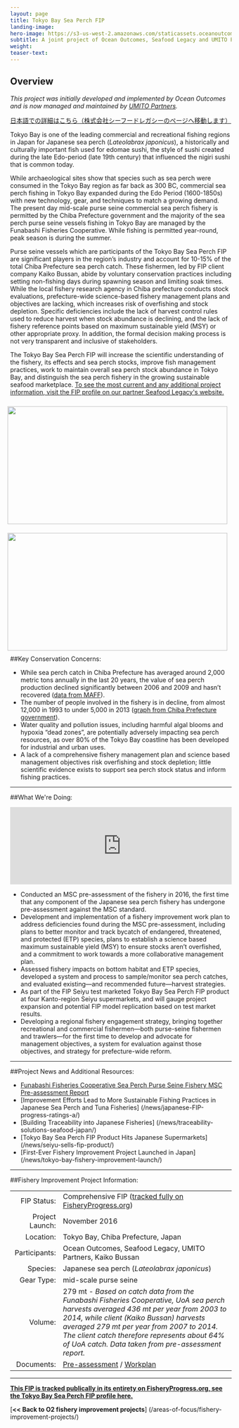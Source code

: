 ```yaml
---
layout: page 
title: Tokyo Bay Sea Perch FIP
landing-image:
hero-image: https://s3-us-west-2.amazonaws.com/staticassets.oceanoutcomes.org/hero+photos/tokyo-bay-sea-perch-hero.jpg
subtitle: A joint project of Ocean Outcomes, Seafood Legacy and UMITO Partners
weight: 
teaser-text:
---
```

<h2>Overview</h2>

*This project was initially developed and implemented by Ocean Outcomes and is now managed and maintained by <a href="https://umitopartners.com/" target="_blank">UMITO Partners</a>.* 

<a href="https://seafoodlegacy.com/project/tokyobayfip_seaperch/" target="_blank">日本語での詳細はこちら（株式会社シーフードレガシーのページへ移動します）</a>

Tokyo Bay is one of the leading commercial and recreational fishing regions in Japan for Japanese sea perch (*Lateolabrax japonicus*), a historically and culturally important fish used for edomae sushi, the style of sushi created during the late Edo-period (late 19th century) that influenced the nigiri sushi that is common today. 

While archaeological sites show that species such as sea perch were consumed in the Tokyo Bay region as far back as 300 BC, commercial sea perch fishing in Tokyo Bay expanded during the Edo Period (1600-1850s) with new technology, gear, and techniques to match a growing demand. The present day mid-scale purse seine commercial sea perch fishery is permitted by the Chiba Prefecture government and the majority of the sea perch purse seine vessels fishing in Tokyo Bay are managed by the Funabashi Fisheries Cooperative. While fishing is permitted year-round, peak season is during the summer. 

Purse seine vessels which are participants of the Tokyo Bay Sea Perch FIP are significant players in the region’s industry and account for 10-15% of the total Chiba Prefecture sea perch catch. These fishermen, led by FIP client company Kaiko Bussan, abide by voluntary conservation practices including setting non-fishing days during spawning season and limiting soak times. While the local fishery research agency in Chiba prefecture conducts stock evaluations, prefecture-wide science-based fishery management plans and objectives are lacking, which increases risk of overfishing and stock depletion. Specific deficiencies include the lack of harvest control rules used to reduce harvest when stock abundance is declining, and the lack of fishery reference points based on maximum sustainable yield (MSY) or other appropriate proxy. In addition, the formal decision making process is not very transparent and inclusive of stakeholders.

The Tokyo Bay Sea Perch FIP will increase the scientific understanding of the fishery, its effects and sea perch stocks, improve fish management practices, work to maintain overall sea perch stock abundance in Tokyo Bay, and distinguish the sea perch fishery in the growing sustainable seafood marketplace. <a href="https://seafoodlegacy.com/en/project/tokyobayfip_seaperch/" target="_blank">To see the most current and any additional project information, visit the FIP profile on our partner Seafood Legacy's website.</a>

<img align="right" src="https://s3-us-west-2.amazonaws.com/staticassets.oceanoutcomes.org/embedded+photos/tokyo-bay-sea-perch-fip/sea-perch-production-value-graph.png" width="500" height="268" style="margin:10px">

<img align="right" src="https://s3-us-west-2.amazonaws.com/staticassets.oceanoutcomes.org/embedded+photos/tokyo-bay-sea-perch-fip/sea-perch-industry-decline-graph.png" width="500" height="268" style="margin:10px">

##Key Conservation Concerns:  

* While sea perch catch in Chiba Prefecture has averaged around 2,000 metric tons annually in the last 20 years, the value of sea perch production declined significantly between 2006 and 2009 and hasn’t recovered (<a href="http://www.maff.go.jp/j/tokei/kouhyou/gyogyou_seigaku/index.html" target="_blank">data from MAFF</a>). 
* The number of people involved in the fishery is in decline, from almost 12,000 in 1993 to under 5,000 in 2013 (<a href="https://www.pref.chiba.lg.jp/gyoshigen/sigenhyoka/index.html" target="_blank">graph from Chiba Prefecture government</a>).
* Water quality and pollution issues, including harmful algal blooms and hypoxia “dead zones”, are potentially adversely impacting sea perch resources, as over 80% of the Tokyo Bay coastline has been developed for industrial and urban uses.
* A lack of a comprehensive fishery management plan and science based management objectives risk overfishing and stock depletion; little scientific evidence exists to support sea perch stock status and inform fishing practices. 

---

##What We're Doing:

<div style="position: relative; width: 100%; height: 0; padding-bottom: 35%;"><iframe src="https://vizzlo.com/embed/perrybroderick/b9708847-00c3-4187-beb4-7cee39b61be8" style="position: absolute; top: 0; left: 0; width: 100%; height: 100%; border:none; overflow:hidden;" allowTransparency="false" scrolling="no" frameborder="0"></iframe ></div>

* Conducted an MSC pre-assessment of the fishery in 2016, the first time that any component of the Japanese sea perch fishery has undergone pre-assessment against the MSC standard.
* Development and implementation of a fishery improvement work plan to address deficiencies found during the MSC pre-assessment, including plans to better monitor and track bycatch of endangered, threatened, and protected (ETP) species, plans to establish a science based maximum sustainable yield (MSY) to ensure stocks aren’t overfished, and a commitment to work towards a more collaborative management plan.
* Assessed fishery impacts on bottom habitat and ETP species, developed a system and process to sample/monitor sea perch catches, and evaluated existing—and recommended future—harvest strategies. 
* As part of the FIP Seiyu test marketed Tokyo Bay Sea Perch FIP product at four Kanto-region Seiyu supermarkets, and will gauge project expansion and potential FIP model replication based on test market results.
* Developing a regional fishery engagement strategy, bringing together recreational and commercial fishermen—both purse-seine fishermen and trawlers—for the first time to develop and advocate for management objectives, a system for evaluation against those objectives, and strategy for prefecture-wide reform. 

---

##Project News and Additional Resources:

* <a href="https://s3-us-west-2.amazonaws.com/staticassets.oceanoutcomes.org/supporting+documents/Fishery+Project+Resources/TokyoBayPreassessment2016.pdf" target="_blank">Funabashi Fisheries Cooperative Sea Perch Purse Seine Fishery MSC Pre-assessment Report</a>
* [Improvement Efforts Lead to More Sustainable Fishing Practices in Japanese Sea Perch and Tuna Fisheries] (/news/japanese-FIP-progress-ratings-a/)
* [Building Traceability into Japanese Fisheries] (/news/traceability-solutions-seafood-japan/)
* [Tokyo Bay Sea Perch FIP Product Hits Japanese Supermarkets] (/news/seiyu-sells-fip-product/)
* [First-Ever Fishery Improvement Project Launched in Japan] (/news/tokyo-bay-fishery-improvement-launch/)

---

##Fishery Improvement Project Information:

|||
| ---: | --- |
| FIP Status: | Comprehensive FIP (<a href="http://fisheryprogress.org/fip-profile/tokyo-bay-sea-perch-purse-seine" target="_blank">tracked fully on FisheryProgress.org</a>) |
| Project Launch: | November 2016 |
| Location: | Tokyo Bay, Chiba Prefecture, Japan |
| Participants: | Ocean Outcomes, Seafood Legacy, UMITO Partners, Kaiko Bussan |
| Species: | Japanese sea perch (*Lateolabrax japonicus*) |
| Gear Type: | mid-scale purse seine |
| Volume: | 279 mt - *Based on catch data from the Funabashi Fisheries Cooperative, UoA sea perch harvests averaged 436 mt per year from 2003 to 2014, while client (Kaiko Bussan) harvests averaged 279 mt per year from 2007 to 2014. The client catch therefore represents about 64% of UoA catch. Data taken from pre-assessment report.* |
| Documents: | <a href="https://s3-us-west-2.amazonaws.com/staticassets.oceanoutcomes.org/supporting+documents/Fishery+Project+Resources/TokyoBayPreassessment2016.pdf" target="_blank">Pre-assessment</a> / <a href="https://s3-us-west-2.amazonaws.com/staticassets.oceanoutcomes.org/supporting+documents/Fishery+Project+Resources/TokyoBayWorkplan2018.pdf" target="_blank">Workplan</a> |

----

<a href="http://fisheryprogress.org/fip-profile/tokyo-bay-sea-perch-purse-seine" target="_blank">**This FIP is tracked publically in its entirety on FisheryProgress.org, see the Tokyo Bay Sea Perch FIP profile here.**</a>

[**<< Back to O2 fishery improvement projects**] (/areas-of-focus/fishery-improvement-projects/)
